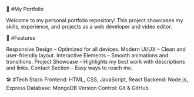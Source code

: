 🚀 #My Portfolio

Welcome to my personal portfolio repository! This project showcases my skills, experience, and projects as a web developer and video editor.

🌟 #Features

Responsive Design – Optimized for all devices.
Modern UI/UX – Clean and user-friendly layout.
Interactive Elements – Smooth animations and transitions.
Project Showcase – Highlights my best work with descriptions and links.
Contact Section – Easy ways to reach me.

🛠️ #Tech Stack
Frontend: HTML, CSS, JavaScript, React
Backend: Node.js, Express
Database: MongoDB
Version Control: Git & GitHub
